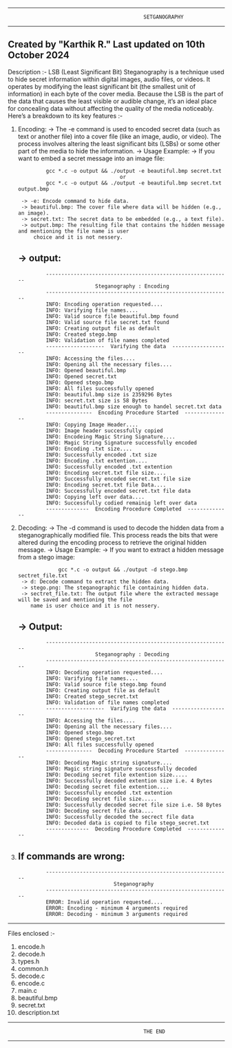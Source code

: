 ------------------------------------------------------------------------------------------------------------
                                                SETGANOGRAPHY
------------------------------------------------------------------------------------------------------------
Created by "Karthik R."
Last updated on 10th October 2024
------------------------------------------------------------------------------------------------------------

Description :-
    LSB (Least Significant Bit) Steganography is a technique used to hide secret information within digital
images, audio files, or videos. It operates by modifying the least significant bit (the smallest unit of 
information) in each byte of the cover media. Because the LSB is the part of the data that causes the least 
visible or audible change, it’s an ideal place for concealing data without affecting the quality of the media 
noticeably.
 
Here’s a breakdown to its key features :-

1. Encoding:
    -> The -e command is used to encoded secret data (such as text or another file) into a cover file (like an 
       image, audio, or video). The process involves altering the least significant bits (LSBs) or some other 
       part of the media to hide the information.
    -> Usage Example:
        -> If you want to embed a secret message into an image file:

                gcc *.c -o output && ./output -e beautiful.bmp secret.txt 
                                        or
                gcc *.c -o output && ./output -e beautiful.bmp secret.txt output.bmp                        

        -> -e: Encode command to hide data.
        -> beautiful.bmp: The cover file where data will be hidden (e.g., an image).
        -> secret.txt: The secret data to be embedded (e.g., a text file).
        -> output.bmp: The resulting file that contains the hidden message and mentioning the file name is user 
            choice and it is not nessery.
    -> output:
   ------------------------------------------------------------
                ------------------------------------------------------------
                                Steganography : Encoding
                ------------------------------------------------------------
                INFO: Encoding operation requested....
                INFO: Varifying file names....
                INFO: Valid source file beautiful.bmp found
                INFO: Valid source file secret.txt found
                INFO: Creating output file as default
                INFO: Created stego.bmp
                INFO: Validation of file names completed
                -------------------  Varifying the data  -------------------
                INFO: Accessing the files....
                INFO: Opening all the necessary files....
                INFO: Opened beautiful.bmp
                INFO: Opened secret.txt
                INFO: Opened stego.bmp
                INFO: All files successfully opened
                INFO: beautiful.bmp size is 2359296 Bytes
                INFO: secret.txt size is 58 Bytes
                INFO: beautiful.bmp size enough to handel secret.txt data
                ---------------  Encoding Procedure Started  ---------------
                INFO: Copying Image Header....
                INFO: Image header successfully copied
                INFO: Encodeing Magic String Signature....
                INFO: Magic String Signature successfully encoded
                INFO: Encoding .txt size....
                INFO: Successfully encoded .txt size
                INFO: Encoding .txt extention....
                INFO: Successfully encoded .txt extention
                INFO: Encoding secret.txt file size....
                INFO: Successfully encoded secret.txt file size
                INFO: Encoding secret.txt file Data....
                INFO: Successfully encoded secret.txt file data
                INFO: Copying left over data....
                INFO: Successfully codied remainig left over data
                --------------  Encoding Procedure Completed  --------------

3. Decoding:
    -> The -d command is used to decode the hidden data from a steganographically modified file. This process 
       reads the bits that were altered during the encoding process to retrieve the original hidden message.
    -> Usage Example:
        -> If you want to extract a hidden message from a stego image:

                    gcc *.c -o output && ./output -d stego.bmp sectret_file.txt
        -> d: Decode command to extract the hidden data.
        -> stego.png: The steganographic file containing hidden data.
        -> sectret_file.txt: The output file where the extracted message will be saved and mentioning the file 
           name is user choice and it is not nessery.
    -> Output:
   ------------------------------------------------------------
                ------------------------------------------------------------
                                Steganography : Decoding
                ------------------------------------------------------------
                INFO: Decoding operation requested....
                INFO: Varifying file names....
                INFO: Valid source file stego.bmp found
                INFO: Creating output file as default
                INFO: Created stego_secret.txt
                INFO: Validation of file names completed
                -------------------  Varifying the data  -------------------
                INFO: Accessing the files....
                INFO: Opening all the necessary files....
                INFO: Opened stego.bmp
                INFO: Opened stego_secret.txt
                INFO: All files successfully opened
                ---------------  Decoding Procedure Started  ---------------
                INFO: Decoding Magic string signature....
                INFO: Magic string signature successfully decoded
                INFO: Decoding secret file extention size.....
                INFO: Successfully decoded extention size i.e. 4 Bytes
                INFO: Decoding secret file extention....
                INFO: Successfully encoded .txt extention
                INFO: Decoding secret file size.....
                INFO: Successfully decoded secret file size i.e. 58 Bytes
                INFO: Decoding secret file data....
                INFO: Successfully decoded the secrect file data
                INFO: Decoded data is copied to file stego_secret.txt
                --------------  Decoding Procedure Completed  --------------

4. If commands are wrong:
   ------------------------------------------------------------
                ------------------------------------------------------------
                                      Steganography
                ------------------------------------------------------------
                ERROR: Invalid operation requested....
                ERROR: Encoding - minimum 4 arguments required
                ERROR: Decoding - minimum 3 arguments required
                
------------------------------------------------------------------------------------------------------------
Files enclosed :-

1. encode.h
2. decode.h
3. types.h
4. common.h
5. decode.c
6. encode.c
7. main.c
8. beautiful.bmp
9. secret.txt
10. description.txt

------------------------------------------------------------------------------------------------------------
                                                THE END
------------------------------------------------------------------------------------------------------------
